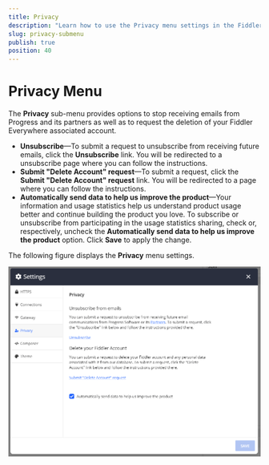 ```yaml
---
title: Privacy
description: "Learn how to use the Privacy menu settings in the Fiddler Everywhere web-debugging HTTP-proxy client."
slug: privacy-submenu
publish: true
position: 40
---
```


# Privacy Menu

The __Privacy__ sub-menu provides options to stop receiving emails from Progress and its partners as well as to request the deletion of your Fiddler Everywhere associated account.

* __Unsubscribe__&mdash;To submit a request to unsubscribe from receiving future emails, click the __Unsubscribe__ link. You will be redirected to a unsubscribe page where you can follow the instructions.
* __Submit "Delete Account" request__&mdash;To submit a request, click the __Submit "Delete Account" request__ link. You will be redirected to a page where you can follow the instructions.
* __Automatically send data to help us improve the product__&mdash;Your information and usage statistics help us understand product usage better and continue building the product you love. To subscribe or unsubscribe from participating in the usage statistics sharing, check or, respectively, uncheck the __Automatically send data to help us improve the product__ option. Click __Save__ to apply the change.

The following figure displays the **Privacy** menu settings. 

![Privacy settings](../../images/settings/settings-privacy.png)

